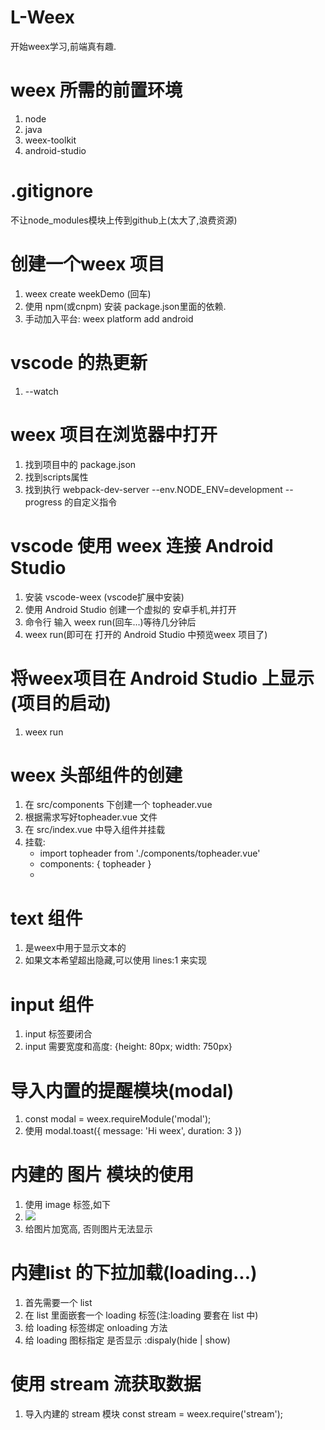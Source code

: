 # L-Weex
开始weex学习,前端真有趣.

# weex 所需的前置环境
 1. node
 2. java
 3. weex-toolkit
 4. android-studio

 # .gitignore
 不让node_modules模块上传到github上(太大了,浪费资源)



# 创建一个weex 项目
 1. weex create weekDemo (回车)
 2. 使用 npm(或cnpm) 安装 package.json里面的依赖.
 3. 手动加入平台:  weex platform add android

# vscode 的热更新
 1. --watch


# weex 项目在浏览器中打开
 1. 找到项目中的 package.json
 2. 找到scripts属性
 3. 找到执行 webpack-dev-server --env.NODE_ENV=development --progress 的自定义指令

# vscode 使用 weex 连接 Android Studio
 1. 安装 vscode-weex (vscode扩展中安装)
 2. 使用 Android Studio 创建一个虚拟的 安卓手机,并打开
 3. 命令行 输入 weex run(回车...)等待几分钟后
 4. weex run(即可在 打开的 Android Studio 中预览weex 项目了)

# 将weex项目在 Android Studio 上显示 (项目的启动)
 1. weex run

# weex 头部组件的创建
 1. 在 src/components 下创建一个 topheader.vue
 2. 根据需求写好topheader.vue 文件
 3. 在 src/index.vue 中导入组件并挂载
 4. 挂载:
    - import topheader from './components/topheader.vue'
    - components: {
          topheader
      }
    - <template>
          <div>
              <topheader></topheader>
          </div>
      </template>


# text 组件
 1. 是weex中用于显示文本的
 2. 如果文本希望超出隐藏,可以使用 lines:1 来实现


# input 组件
 1. input 标签要闭合
 2. input 需要宽度和高度: {height: 80px; width: 750px}

# 导入内置的提醒模块(modal)
 1. const modal = weex.requireModule('modal');
 2. 使用 modal.toast({
   message: 'Hi weex',
   duration: 3
 })

# 内建的 图片 模块的使用
 1. 使用 image 标签,如下
 2. <image class="testImage" src="https://gw.alicdn.com/tfs/TB1yopEdgoQMeJjy1XaXXcSsFXa-640-302.png">
 3. 给图片加宽高, 否则图片无法显示

# 内建list 的下拉加载(loading...)
 1. 首先需要一个 list
 2. 在 list 里面嵌套一个 loading 标签(注:loading 要套在 list 中)
 3. 给 loading 标签绑定 onloading 方法
 4. 给 loading 图标指定 是否显示 :dispaly(hide | show)

# 使用 stream 流获取数据
 1. 导入内建的 stream 模块 const stream = weex.require('stream');


